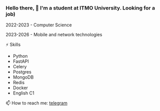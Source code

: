 ### Hello there, 👋 I'm a student at ITMO University. Looking for a job)
2022-2023 - Computer Science 

2023-2026 - Mobile and network technologies

⚡ Skills
- Python
- FastAPI
- Celery
- Postgres
- MongoDB
- Redis
- Docker
- English C1

  
📫 How to reach me: <a href="https://t.me/thx2every1"> telegram </a>
